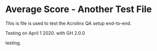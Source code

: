 # Average Score - Another Test File

This is file is used to test the Acrolinx QA setup end-to-end.

Testing on April 1 2020. with GH 2.0.0

testing.
